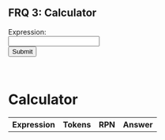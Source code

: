 ## FRQ 3: Calculator

<form id="calculator-form">
  <label for="expression-input">Expression:</label><br>
  <input type="text" id="expression-input" name="expression"><br>
  <button type="submit" id="submit-button">Submit</button>
</form> 

<br/>

<h1>Calculator</h1>

<table id="results-table">
  <tr>
    <th>Expression</th>
    <th>Tokens</th> 
    <th>RPN</th>
    <th> <strong> Answer </strong> </th>
  </tr>
</table>

<script>
  const API_URL = 'https://csa-backend.rohanj.dev/api/calculator1/calculate?expression=';
  document.getElementById('calculator-form').addEventListener('submit', (event) => {
    event.preventDefault();
    let expression = document.getElementById('expression-input').value;
    expression = expression.replace(/\^/g, 'POW');
    fetch(`${API_URL}/${expression}`)
      .then(response => response.json())
      .then(data => {
        const table = document.getElementById('results-table');
        const row = table.insertRow(-1);
        const expressionCell = row.insertCell(0);
        const tokensCell = row.insertCell(1);
        const rpnCell = row.insertCell(2);
        const resultCell = row.insertCell(3);
        expressionCell.innerHTML = data.Expression;
        tokensCell.innerHTML = data.Tokens;
        rpnCell.innerHTML = data.RPN;
        resultCell.innerHTML = `<strong>${data.Result}</strong>`;
      });
  });
</script>
